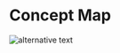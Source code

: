 # Concept Map

![alternative text](http://www.plantuml.com/plantuml/proxy?cache=no&src=https://github.com/rogalm/ACRIS/blob/main/Model%20Content/1%20-%20Language/Passenger%20Seamless%20Travel/Passenger%20Seamless%20Travel%20Concept%20Map.txt)